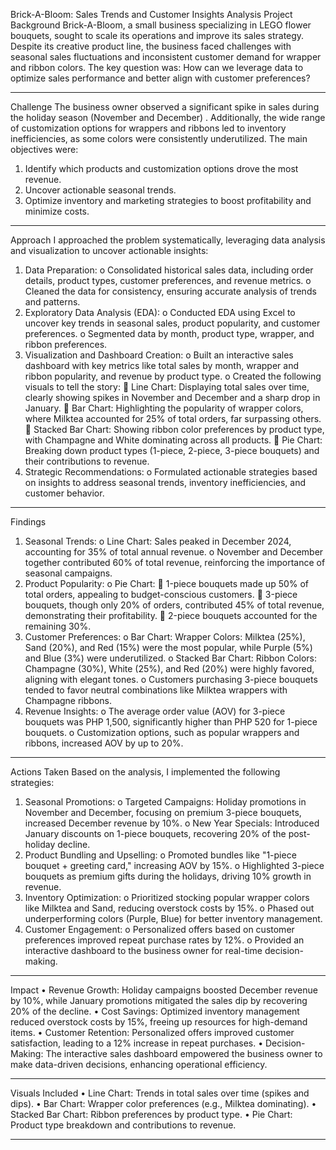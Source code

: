 
Brick-A-Bloom: Sales Trends and Customer Insights Analysis
Project Background
Brick-A-Bloom, a small business specializing in LEGO flower bouquets, sought to scale its operations and improve its sales strategy. Despite its creative product line, the business faced challenges with seasonal sales fluctuations and inconsistent customer demand for wrapper and ribbon colors.
The key question was: How can we leverage data to optimize sales performance and better align with customer preferences?
________________________________________
Challenge
The business owner observed a significant spike in sales during the holiday season (November and December) . Additionally, the wide range of customization options for wrappers and ribbons led to inventory inefficiencies, as some colors were consistently underutilized.
The main objectives were:
1.	Identify which products and customization options drove the most revenue.
2.	Uncover actionable seasonal trends.
3.	Optimize inventory and marketing strategies to boost profitability and minimize costs.
________________________________________
Approach
I approached the problem systematically, leveraging data analysis and visualization to uncover actionable insights:
1.	Data Preparation:
o	Consolidated historical sales data, including order details, product types, customer preferences, and revenue metrics.
o	Cleaned the data for consistency, ensuring accurate analysis of trends and patterns.
2.	Exploratory Data Analysis (EDA):
o	Conducted EDA using Excel to uncover key trends in seasonal sales, product popularity, and customer preferences.
o	Segmented data by month, product type, wrapper, and ribbon preferences.
3.	Visualization and Dashboard Creation:
o	Built an interactive sales dashboard with key metrics like total sales by month, wrapper and ribbon popularity, and revenue by product type.
o	Created the following visuals to tell the story: 
	Line Chart: Displaying total sales over time, clearly showing spikes in November and December and a sharp drop in January.
	Bar Chart: Highlighting the popularity of wrapper colors, where Milktea accounted for 25% of total orders, far surpassing others.
	Stacked Bar Chart: Showing ribbon color preferences by product type, with Champagne and White dominating across all products.
	Pie Chart: Breaking down product types (1-piece, 2-piece, 3-piece bouquets) and their contributions to revenue.
4.	Strategic Recommendations:
o	Formulated actionable strategies based on insights to address seasonal trends, inventory inefficiencies, and customer behavior.
________________________________________
Findings
1.	Seasonal Trends:
o	Line Chart: Sales peaked in December 2024, accounting for 35% of total annual revenue.
o	November and December together contributed 60% of total revenue, reinforcing the importance of seasonal campaigns.
2.	Product Popularity:
o	Pie Chart: 
	1-piece bouquets made up 50% of total orders, appealing to budget-conscious customers.
	3-piece bouquets, though only 20% of orders, contributed 45% of total revenue, demonstrating their profitability.
	2-piece bouquets accounted for the remaining 30%.
3.	Customer Preferences:
o	Bar Chart: Wrapper Colors: Milktea (25%), Sand (20%), and Red (15%) were the most popular, while Purple (5%) and Blue (3%) were underutilized.
o	Stacked Bar Chart: Ribbon Colors: Champagne (30%), White (25%), and Red (20%) were highly favored, aligning with elegant tones.
o	Customers purchasing 3-piece bouquets tended to favor neutral combinations like Milktea wrappers with Champagne ribbons.
4.	Revenue Insights:
o	The average order value (AOV) for 3-piece bouquets was PHP 1,500, significantly higher than PHP 520 for 1-piece bouquets.
o	Customization options, such as popular wrappers and ribbons, increased AOV by up to 20%.
________________________________________
Actions Taken
Based on the analysis, I implemented the following strategies:
1.	Seasonal Promotions:
o	Targeted Campaigns: Holiday promotions in November and December, focusing on premium 3-piece bouquets, increased December revenue by 10%.
o	New Year Specials: Introduced January discounts on 1-piece bouquets, recovering 20% of the post-holiday decline.
2.	Product Bundling and Upselling:
o	Promoted bundles like "1-piece bouquet + greeting card," increasing AOV by 15%.
o	Highlighted 3-piece bouquets as premium gifts during the holidays, driving 10% growth in revenue.
3.	Inventory Optimization:
o	Prioritized stocking popular wrapper colors like Milktea and Sand, reducing overstock costs by 15%.
o	Phased out underperforming colors (Purple, Blue) for better inventory management.
4.	Customer Engagement:
o	Personalized offers based on customer preferences improved repeat purchase rates by 12%.
o	Provided an interactive dashboard to the business owner for real-time decision-making.
________________________________________
Impact
•	Revenue Growth: Holiday campaigns boosted December revenue by 10%, while January promotions mitigated the sales dip by recovering 20% of the decline.
•	Cost Savings: Optimized inventory management reduced overstock costs by 15%, freeing up resources for high-demand items.
•	Customer Retention: Personalized offers improved customer satisfaction, leading to a 12% increase in repeat purchases.
•	Decision-Making: The interactive sales dashboard empowered the business owner to make data-driven decisions, enhancing operational efficiency.
________________________________________
Visuals Included
•	Line Chart: Trends in total sales over time (spikes and dips).
•	Bar Chart: Wrapper color preferences (e.g., Milktea dominating).
•	Stacked Bar Chart: Ribbon preferences by product type.
•	Pie Chart: Product type breakdown and contributions to revenue.
________________________________________

